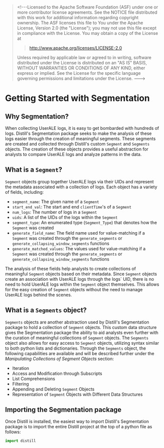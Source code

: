 <!--
  ~ Licensed to the Apache Software Foundation (ASF) under one
  ~ or more contributor license agreements.  See the NOTICE file
  ~ distributed with this work for additional information
  ~ regarding copyright ownership.  The ASF licenses this file
  ~ to you under the Apache License, Version 2.0 (the
  ~ "License"); you may not use this file except in compliance
  ~ with the License.  You may obtain a copy of the License at
  ~
  ~   http://www.apache.org/licenses/LICENSE-2.0
  ~
  ~ Unless required by applicable law or agreed to in writing,
  ~ software distributed under the License is distributed on an
  ~ "AS IS" BASIS, WITHOUT WARRANTIES OR CONDITIONS OF ANY
  ~ KIND, either express or implied.  See the License for the
  ~ specific language governing permissions and limitations
  ~ under the License.
-->

> \<!\-\--Licensed to the Apache Software Foundation (ASF) under one or
> more contributor license agreements. See the NOTICE file distributed
> with this work for additional information regarding copyright
> ownership. The ASF licenses this file to You under the Apache License,
> Version 2.0 (the \"License\"); you may not use this file except in
> compliance with the License. You may obtain a copy of the License at
>
> > <http://www.apache.org/licenses/LICENSE-2.0>
>
> Unless required by applicable law or agreed to in writing, software
> distributed under the License is distributed on an \"AS IS\" BASIS,
> WITHOUT WARRANTIES OR CONDITIONS OF ANY KIND, either express or
> implied. See the License for the specific language governing
> permissions and limitations under the License. \-\--\>

# Getting Started with Segmentation

## Why Segmentation?

When collecting UserALE logs, it is easy to get bombarded with hundreds
of logs. Distill\'s Segmentation package seeks to make the analysis of
these logs easier through the creation of meaningful segments. These
segments are created and collected through Distill\'s custom `Segment`
and `Segments` objects. The creation of these objects provides a useful
abstraction for analysts to compare UserALE logs and analyze patterns in
the data.

## What is a `Segment`?

`Segment` objects group together UserALE logs via their UIDs and
represent the metadata associated with a collection of logs. Each object
has a variety of fields, including:

-   `segment_name`: The given name of a `Segment`
-   `start_end_val`: The start and end `clientTime`\'s of a `Segment`
-   `num_logs`: The number of logs in a `Segment`
-   `uids`: A list of the UIDs of the logs within the `Segment`
-   `segment_type`: An enumerated type (`Segment_Type`) that denotes how
    the `Segment` was created
-   `generate_field_name`: The field name used for value-matching if a
    `Segment` was created through the `generate_segments` or
    `generate_collapsing_window_segments` functions
-   `generate_matched_values`: The values used for value-matching if a
    `Segment` was created through the `generate_segments` or
    `generate_collapsing_window_segments` functions

The analysis of these fields help analysts to create collections of
meaningful `Segment` objects based on their metadata. Since `Segment`
objects create an association with UserALE logs through the logs\` UID,
there is no need to hold UserALE logs within the `Segment` object
themselves. This allows for the easy creation of `Segment` objects
without the need to manage UserALE logs behind the scenes.

## What is a `Segments` object?

`Segments` objects are another abstraction used by Distill\'s
Segmentation package to hold a collection of `Segment` objects. This
custom data structure gives the Segmentation package the ability to aid
analysts even further with the curation of meaningful collections of
`Segment` objects. The `Segments` object also allows for easy access to
`Segment` objects, utilizing syntax similar to both python lists and
dictionaries. Through the `Segments` object, the following capabilities
are available and will be described further under the *Manipulating
Collections of Segment Objects* section:

-   Iteration
-   Access and Modification through Subscripts
-   List Comprehensions
-   Filtering
-   Appending and Deleting `Segment` Objects
-   Representation of `Segment` Objects with Different Data Structures

## Importing the Segmentation package

Once Distill is installed, the easiest way to import Distill\'s
Segmentation package is to import the entire Distill project at the top
of a python file as follows:

``` python
import distill
```
